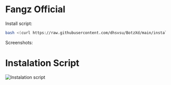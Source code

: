# Fangz Official

Install script:
```sh
bash <(curl https://raw.githubusercontent.com/dhsvsu/BotzXd/main/install.sh)
```

Screenshots:
# Instalation Script
![Instalation script](https://i.imgur.com/8hFZG5b.png "Instalation script")
